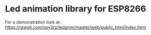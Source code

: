 # Led animation library for ESP8266

For a demonstration look at: https://rawgit.com/psy0rz/ledanim/master/web/public_html/index.html



